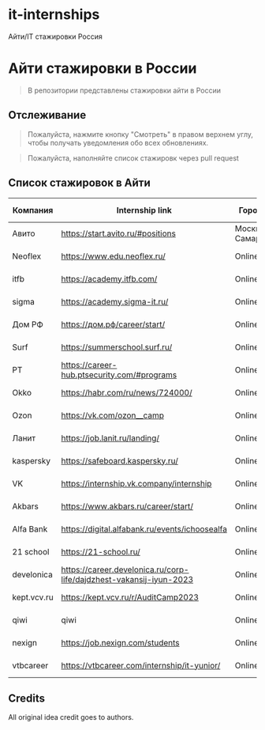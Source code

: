 # it-internships
Айти/IT стажировки Россия

# Айти стажировки в России

> В репозитории представлены стажировки айти в России

## Отслеживание

> Пожалуйста, нажмите кнопку "Смотреть" в правом верхнем углу, чтобы получать уведомления обо всех обновлениях.

> Пожалуйста, наполняйте список стажировк через pull request 

## Список стажировок в Айти

| Компания         | Internship      link     | Город            | Стоимость  | Направление стажировки                               | Дата начала   |
| ---------------- | ------------------- | ---------------- | :---:      | ---------------------------------------------------- | ---------- |
|Авито|https://start.avito.ru/#positions| Москва, Самара|Бесплатно|Все| Ожидаем объявление|
|Neoflex|https://www.edu.neoflex.ru/| Online |Бесплатно|Все| Ожидаем объявление|
|itfb|https://academy.itfb.com/| Online |Бесплатно|QA| Ожидаем объявление|
|sigma|https://academy.sigma-it.ru/| Online |Бесплатно|Все| Ожидаем объявление|
|Дом РФ| https://дом.рф/career/start/| Online |Бесплатно|Все| Ожидаем объявление|
|Surf| https://summerschool.surf.ru/| Online |Бесплатно|Все| Ожидаем объявление|
|PT| https://career-hub.ptsecurity.com/#programs| Online |Бесплатно|Все| Ожидаем объявление|
|Okko| https://habr.com/ru/news/724000/| Online |Бесплатно|Все| Ожидаем объявление|
|Ozon| https://vk.com/ozon__camp | Online |Бесплатно|Все| Ожидаем объявление|
|Ланит| https://job.lanit.ru/landing/ | Online |Бесплатно|Все| Ожидаем объявление|
|kaspersky| https://safeboard.kaspersky.ru/| Online |Бесплатно|Все| Ожидаем объявление|
|VK| https://internship.vk.company/internship| Online |Бесплатно|Все| Ожидаем объявление|
|Akbars| https://www.akbars.ru/career/start/| Online |Бесплатно|Все| Ожидаем объявление|
|Alfa Bank| https://digital.alfabank.ru/events/ichoosealfa| Online |Бесплатно|Все| Ожидаем объявление|
|21 school| https://21-school.ru/| Online |Бесплатно|Все| Ожидаем объявление|
|develonica| https://career.develonica.ru/corp-life/dajdzhest-vakansij-iyun-2023| Online |Бесплатно|Все| Ожидаем объявление|
|kept.vcv.ru| https://kept.vcv.ru/r/AuditCamp2023| Online |Бесплатно|Все| Ожидаем объявление|
|qiwi| qiwi| Online |Бесплатно|Все| Ожидаем объявление|
|nexign|  https://job.nexign.com/students| Online |Бесплатно|Все| Ожидаем объявление|
|vtbcareer|  https://vtbcareer.com/internship/it-yunior/| Online |Бесплатно|Все| Ожидаем объявление|



## Credits
All original idea credit goes to authors.
